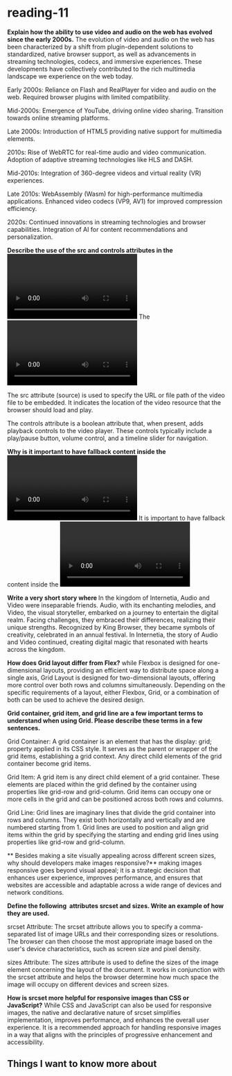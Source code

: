 # reading-11 #

**Explain how the ability to use video and audio on the web has evolved since the early 2000s.**
 The evolution of video and audio on the web has been characterized by a shift from plugin-dependent solutions to standardized, native browser support, as well as advancements in streaming technologies, codecs, and immersive experiences. These developments have collectively contributed to the rich multimedia landscape we experience on the web today.

Early 2000s:
Reliance on Flash and RealPlayer for video and audio on the web.
Required browser plugins with limited compatibility.

Mid-2000s:
Emergence of YouTube, driving online video sharing.
Transition towards online streaming platforms.

Late 2000s:
Introduction of HTML5 providing native support for multimedia elements.

2010s:
Rise of WebRTC for real-time audio and video communication.
Adoption of adaptive streaming technologies like HLS and DASH.

Mid-2010s:
Integration of 360-degree videos and virtual reality (VR) experiences.

Late 2010s:
WebAssembly (Wasm) for high-performance multimedia applications.
Enhanced video codecs (VP9, AV1) for improved compression efficiency.

2020s:
Continued innovations in streaming technologies and browser capabilities.
Integration of AI for content recommendations and personalization.

**Describe the use of the src and controls attributes in the <video> element.**
The <video> element in HTML is used to embed video content into a web page. Two important attributes associated with the <video> element are src and controls.

The src attribute (source) is used to specify the URL or file path of the video file to be embedded. It indicates the location of the video resource that the browser should load and play.

The controls attribute is a boolean attribute that, when present, adds playback controls to the video player. These controls typically include a play/pause button, volume control, and a timeline slider for navigation.

**Why is it important to have fallback content inside the <video> element?**
It is important to have fallback content inside the <video> element for several reasons, mainly to ensure a good user experience in cases where the browser is unable to play the video or if the video format is not supported. 

**Write a very short story where <audio> and <video> are characters.**
In the kingdom of Internetia, Audio and Video were inseparable friends. Audio, with its enchanting melodies, and Video, the visual storyteller, embarked on a journey to entertain the digital realm. Facing challenges, they embraced their differences, realizing their unique strengths. Recognized by King Browser, they became symbols of creativity, celebrated in an annual festival. In Internetia, the story of Audio and Video continued, creating digital magic that resonated with hearts across the kingdom.

**How does Grid layout differ from Flex?**
while Flexbox is designed for one-dimensional layouts, providing an efficient way to distribute space along a single axis, Grid Layout is designed for two-dimensional layouts, offering more control over both rows and columns simultaneously. Depending on the specific requirements of a layout, either Flexbox, Grid, or a combination of both can be used to achieve the desired design.

**Grid container, grid item, and grid line are a few important terms to understand when using Grid. Please describe these terms in a few sentences.**

Grid Container:
A grid container is an element that has the display: grid; property applied in its CSS style. It serves as the parent or wrapper of the grid items, establishing a grid context. Any direct child elements of the grid container become grid items.

Grid Item:
A grid item is any direct child element of a grid container. These elements are placed within the grid defined by the container using properties like grid-row and grid-column. Grid items can occupy one or more cells in the grid and can be positioned across both rows and columns.

Grid Line:
Grid lines are imaginary lines that divide the grid container into rows and columns. They exist both horizontally and vertically and are numbered starting from 1. Grid lines are used to position and align grid items within the grid by specifying the starting and ending grid lines using properties like grid-row and grid-column.

** Besides making a site visually appealing across different screen sizes, why should developers make images responsive?**
making images responsive goes beyond visual appeal; it is a strategic decision that enhances user experience, improves performance, and ensures that websites are accessible and adaptable across a wide range of devices and network conditions.

**Define the following <img> attributes srcset and sizes. Write an example of how they are used.**

srcset Attribute:
The srcset attribute allows you to specify a comma-separated list of image URLs and their corresponding sizes or resolutions. The browser can then choose the most appropriate image based on the user's device characteristics, such as screen size and pixel density.

sizes Attribute:
The sizes attribute is used to define the sizes of the image element concerning the layout of the document. It works in conjunction with the srcset attribute and helps the browser determine how much space the image will occupy on different devices and screen sizes.

**How is srcset more helpful for responsive images than CSS or JavaScript?**
While CSS and JavaScript can also be used for responsive images, the native and declarative nature of srcset simplifies implementation, improves performance, and enhances the overall user experience. It is a recommended approach for handling responsive images in a way that aligns with the principles of progressive enhancement and accessibility.

## Things I want to know more about ##


